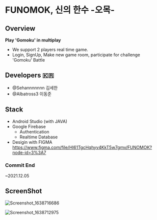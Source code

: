 # FUNOMOK, 신의 한수 -오목-

## Overview
__Play 'Gomoku' in multiplay__ </br>
- We support 2 players real time game. 
- Login, SignUp, Make new game room, participate for challenge 'Gomoku' Battle 

## Developers 🇰🇷
- @Sehannnnnnn 김세한 
- @Albatross3 이동준 </br>

## Stack
- Android Studio (with JAVA)
- Google Firebase
  * Authentication
  * Realtime Database
- Desigin with FIGMA </br>
https://www.figma.com/file/HI61TgcHqhyv4KkT5w7gmv/FUNOMOK?node-id=3%3A7

### Commit End
~2021.12.05

## ScreenShot
![Screenshot_1638716686](https://user-images.githubusercontent.com/79133770/144752240-b973e2f8-20d2-4e2e-b5aa-72f49f26f7fa.png)

![Screenshot_1638712975](https://user-images.githubusercontent.com/79133770/144752243-a5aab130-d82a-4a94-9441-0cc4112aaf90.png)
